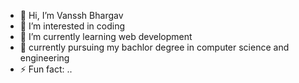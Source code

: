 - 👋 Hi, I’m Vanssh Bhargav
- 👀 I’m interested in coding
- 🌱 I’m currently learning web development
- 📖 currently pursuing my bachlor degree in computer science and engineering
- ⚡ Fun fact: ..

<!---
vansshb5/vansshb5 is a ✨ special ✨ repository because its `README.md` (this file) appears on your GitHub profile.
You can click the Preview link to take a look at your changes.
--->
